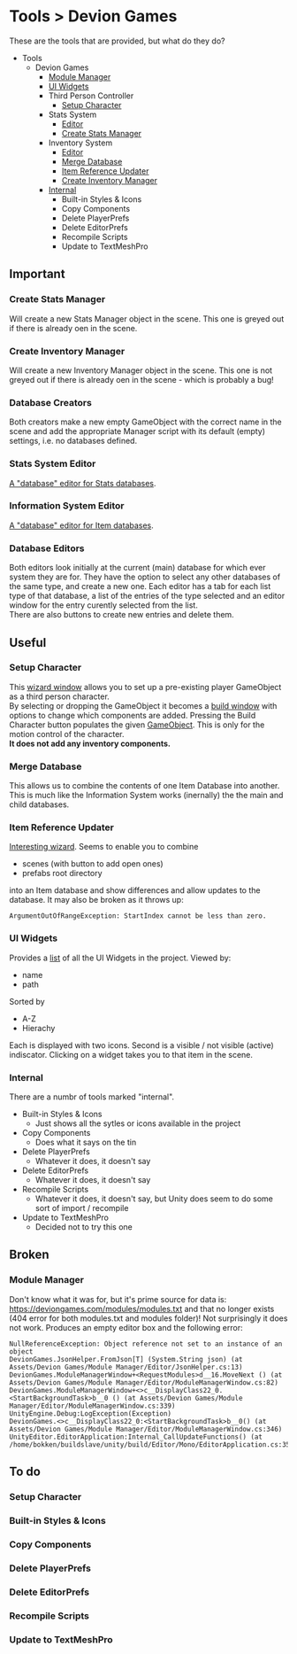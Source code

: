 # Tools > Devion Games

These are the tools that are provided, but what do they do?

* Tools
  * Devion Games
    * [Module Manager](#module-manager)
    * [UI Widgets](#ui-widgets)
    * Third Person Controller
      * [Setup Character](#setup-character)
    * Stats System
      * [Editor](#stats-system-editor)
      * [Create Stats Manager](#create-stats-manager)
    * Inventory System
      * [Editor](#information-system-editor)
      * [Merge Database](#merge-database)
      * [Item Reference Updater](#item-reference-updater)
      * [Create Inventory Manager](#create-inventory-manager)
    * [Internal](#internal)
      * Built-in Styles & Icons
      * Copy Components
      * Delete PlayerPrefs
      * Delete EditorPrefs
      * Recompile Scripts
      * Update to TextMeshPro

## Important

### Create Stats Manager

Will create a new Stats Manager object in the scene.
This one is greyed out if there is already oen in the scene.

### Create Inventory Manager

Will create a new Inventory Manager object in the scene.
This one is not greyed out if there is already oen in the scene - which is probably a bug!

### Database Creators

Both creators make a new empty GameObject with the correct name in the scene 
and add the appropriate Manager script with its default (empty) settings, 
i.e. no databases defined.

### Stats System Editor

[A "database" editor for Stats databases](Screenshots/StatsSystem.png).

### Information System Editor

[A "database" editor for Item databases](Screenshots/InformationSystem.png).

### Database Editors

Both editors look initially at the current (main) database for which ever system they are for.
They have the option to select any other databases of the same type, and create a new one.
Each editor has a tab for each list type of that database, 
a list of the entries of the type selected and 
an editor window for the entry curently selected from the list.  
There are also buttons to create new entries and delete them.

## Useful

### Setup Character

This [wizard window](Screenshots/CharacterSetup.png) allows you to set up a pre-existing player GameObject 
as a third person character.  
By selecting or dropping the GameObject it becomes a [build window](Screenshots/CharacterSetupBuild.png)
with options to change which components are added.
Pressing the Build Character button populates the given [GameObject](Screenshots/CharacterSetupBuild.png).
This is only for the motion control of the character.  
**It does not add any inventory components.**

### Merge Database

This allows us to combine the contents of one Item Database into another.
This is much like the Information System works (inernally) the the main and child databases.

### Item Reference Updater

[Interesting wizard](Screenshots/ItemReferenceUpdater.png).
Seems to enable you to combine 
* scenes (with button to add open ones)
* prefabs root directory

into an Item database and show differences and allow updates to the database.
It may also be broken as it throws up:
```
ArgumentOutOfRangeException: StartIndex cannot be less than zero.
```

### UI Widgets

Provides a [list](Screenshots/UIManager.png) of all the UI Widgets in the project.
Viewed by:
* name
* path

Sorted by
* A-Z
* Hierachy

Each is displayed with two icons.  Second is a visible / not visible (active) indiscator.
Clicking on a widget takes you to that item in the scene.

### Internal

There are a numbr of tools marked "internal".
* Built-in Styles & Icons
  * Just shows all the sytles or icons available in the project
* Copy Components
  * Does what it says on the tin
* Delete PlayerPrefs
  * Whatever it does, it doesn't say
* Delete EditorPrefs
  * Whatever it does, it doesn't say
* Recompile Scripts
  * Whatever it does, it doesn't say, but Unity does seem to do some sort of import / recompile
* Update to TextMeshPro
  * Decided not to try this one


## Broken

### Module Manager
Don't know what it was for, but it's prime source for data is:
https://deviongames.com/modules/modules.txt
and that no longer exists (404 error for both modules.txt and modules folder)!
Not surprisingly it does not work.
Produces an empty editor box and the following error:
```
NullReferenceException: Object reference not set to an instance of an object
DevionGames.JsonHelper.FromJson[T] (System.String json) (at Assets/Devion Games/Module Manager/Editor/JsonHelper.cs:13)
DevionGames.ModuleManagerWindow+<RequestModules>d__16.MoveNext () (at Assets/Devion Games/Module Manager/Editor/ModuleManagerWindow.cs:82)
DevionGames.ModuleManagerWindow+<>c__DisplayClass22_0.<StartBackgroundTask>b__0 () (at Assets/Devion Games/Module Manager/Editor/ModuleManagerWindow.cs:339)
UnityEngine.Debug:LogException(Exception)
DevionGames.<>c__DisplayClass22_0:<StartBackgroundTask>b__0() (at Assets/Devion Games/Module Manager/Editor/ModuleManagerWindow.cs:346)
UnityEditor.EditorApplication:Internal_CallUpdateFunctions() (at /home/bokken/buildslave/unity/build/Editor/Mono/EditorApplication.cs:356)
```

## To do

### Setup Character
### Built-in Styles & Icons
### Copy Components
### Delete PlayerPrefs
### Delete EditorPrefs
### Recompile Scripts
### Update to TextMeshPro
